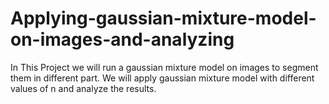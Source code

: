 # Applying-gaussian-mixture-model-on-images-and-analyzing
In This Project we will run a gaussian mixture model on images to segment them in different part. We will apply gaussian mixture model with different values of n and analyze the results.
